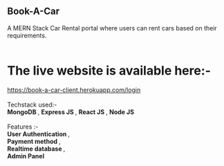 ## Book-A-Car
A MERN Stack Car Rental portal where users can rent cars based on their requirements.<br/> <br/>
# The live website is available here:- <br/>
https://book-a-car-client.herokuapp.com/login <br/><br/>
Techstack used:- <br/> <b> MongoDB </b>, <b> Express JS </b>, <b> React JS </b>, <b> Node JS </b> </br> <br/> 
Features :- <br/> <b> User Authentication </b>, </br> <b> Payment method </b>, <br/> <b> Realtime database </b>, <br/> <b> Admin Panel </b> <br/> <br/> 
